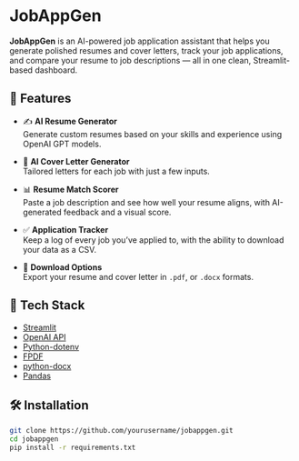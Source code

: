 # JobAppGen

**JobAppGen** is an AI-powered job application assistant that helps you generate polished resumes and cover letters, track your job applications, and compare your resume to job descriptions — all in one clean, Streamlit-based dashboard.

## 🚀 Features

- ✍️ **AI Resume Generator**  
  Generate custom resumes based on your skills and experience using OpenAI GPT models.

- 💌 **AI Cover Letter Generator**  
  Tailored letters for each job with just a few inputs.

- 📊 **Resume Match Scorer**  
  Paste a job description and see how well your resume aligns, with AI-generated feedback and a visual score.

- ✅ **Application Tracker**  
  Keep a log of every job you’ve applied to, with the ability to download your data as a CSV.

- 📄 **Download Options**  
  Export your resume and cover letter in `.pdf`, or `.docx` formats.

## 🧠 Tech Stack

- [Streamlit](https://streamlit.io/)
- [OpenAI API](https://openai.com/)
- [Python-dotenv](https://pypi.org/project/python-dotenv/)
- [FPDF](https://pyfpdf.github.io/fpdf2/)
- [python-docx](https://python-docx.readthedocs.io/en/latest/)
- [Pandas](https://pandas.pydata.org/)

## 🛠️ Installation

```bash
git clone https://github.com/yourusername/jobappgen.git
cd jobappgen
pip install -r requirements.txt
